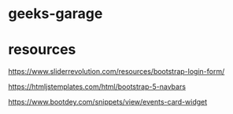 # geeks-garage


# resources
https://www.sliderrevolution.com/resources/bootstrap-login-form/

https://htmljstemplates.com/html/bootstrap-5-navbars

https://www.bootdey.com/snippets/view/events-card-widget

